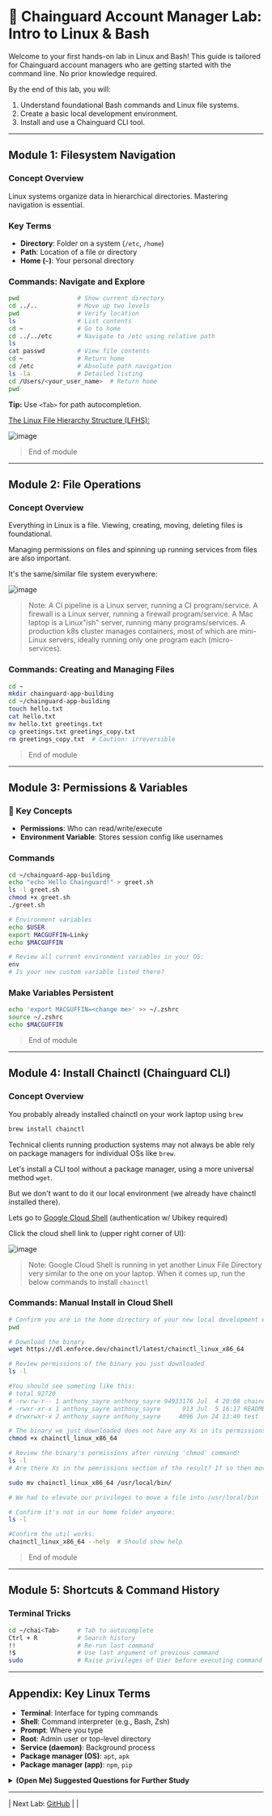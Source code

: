 # 🐧 Chainguard Account Manager Lab: Intro to Linux & Bash

Welcome to your first hands-on lab in Linux and Bash! This guide is tailored for Chainguard account managers who are getting started with the command line. No prior knowledge required.

By the end of this lab, you will:

1. Understand foundational Bash commands and Linux file systems.
2. Create a basic local development environment.
3. Install and use a Chainguard CLI tool.

---

## Module 1: Filesystem Navigation

### Concept Overview
Linux systems organize data in hierarchical directories. Mastering navigation is essential.

### Key Terms
- **Directory**: Folder on a system (`/etc`, `/home`)
- **Path**: Location of a file or directory
- **Home (`~`)**: Your personal directory

### Commands: Navigate and Explore
```bash
pwd                # Show current directory
cd ../..           # Move up two levels
pwd                # Verify location
ls                 # List contents
cd ~               # Go to home
cd ../../etc       # Navigate to /etc using relative path
ls
cat passwd         # View file contents
cd ~               # Return home
cd /etc            # Absolute path navigation
ls -la             # Detailed listing
cd /Users/<your_user_name>  # Return home
pwd
```
**Tip:** Use `<Tab>` for path autocompletion.

[The Linux File Hierarchy Structure (LFHS):](https://www.linuxtrainingacademy.com/linux-directory-structure-and-file-system-hierarchy/)

![image](linuxdir2.png?)

> End of module

---

## Module 2: File Operations

### Concept Overview
Everything in Linux is a file. Viewing, creating, moving, deleting files is foundational. 

Managing permissions on files and spinning up running services from files are also important.

It's the same/similar file system everywhere:

![image](filesystems-allthewaydown2.png?)

> Note: A CI pipeline is a Linux server, running a CI program/service. A firewall is a Linux server, running a firewall program/service. A Mac laptop is a Linux"ish" server, running many programs/services. A production k8s cluster manages containers, most of which are mini-Linux servers, ideally running only one program each (micro-services).

### Commands: Creating and Managing Files
```bash
cd ~
mkdir chainguard-app-building
cd ~/chainguard-app-building
touch hello.txt
cat hello.txt
mv hello.txt greetings.txt
cp greetings.txt greetings_copy.txt
rm greetings_copy.txt  # Caution: irreversible
```

> End of module

---

## Module 3: Permissions & Variables

### 📖 Key Concepts
- **Permissions**: Who can read/write/execute
- **Environment Variable**: Stores session config like usernames

### Commands
```bash
cd ~/chainguard-app-building
echo "echo Hello Chainguard!" > greet.sh
ls -l greet.sh
chmod +x greet.sh
./greet.sh

# Environment variables
echo $USER
export MACGUFFIN=Linky
echo $MACGUFFIN

# Review all current environment variables in your OS:
env
# Is your new custom variable listed there?
```

### Make Variables Persistent
```bash
echo 'export MACGUFFIN=<change me>' >> ~/.zshrc
source ~/.zshrc
echo $MACGUFFIN
```

> End of module

---

## Module 4: Install Chainctl (Chainguard CLI)

### Concept Overview

You probably already installed chainctl on your work laptop using `brew`

```bash
brew install chainctl
```

Technical clients running production systems may not always be able rely on package managers for individual OSs like `brew`.

Let's install a CLI tool without a package manager, using a more universal method `wget`.

But we don't want to do it our local environment (we already have chainctl installed there).

Lets go to [Google Cloud Shell](https://console.cloud.google.com/) (authentication w/ Ubikey required)

Click the cloud shell link to  (upper right corner of UI):

![image](google-cloud-shell.png?)

> Note: Google Cloud Shell is running in yet another Linux File Directory very similar to the one on your laptop. When it comes up, run the below commands to install `chainctl`

### Commands: Manual Install in Cloud Shell
```bash
# Confirm you are in the home directory of your new local development environment:
pwd

# Download the binary
wget https://dl.enforce.dev/chainctl/latest/chainctl_linux_x86_64

# Review permissions of the binary you just downloaded
ls -l

#You should see someting like this:
# total 92720
# -rw-rw-r-- 1 anthony_sayre anthony_sayre 94933176 Jul  4 20:08 chainctl_linux_x86_64
# -rwxr-xr-x 1 anthony_sayre anthony_sayre      913 Jul  5 16:17 README-cloudshell.txt
# drwxrwxr-x 2 anthony_sayre anthony_sayre     4096 Jun 24 13:40 test

# The binary we just downloaded does not have any Xs in its permissions
chmod +x chainctl_linux_x86_64

# Review the binary's permissions after running 'chmod' command:
ls -l
# Are there Xs in the pemrissions section of the result? If so then move to the next step:

sudo mv chainctl_linux_x86_64 /usr/local/bin/

# We had to elevate our privileges to move a file into /usr/local/bin

# Confirm it's not in our home folder anymore:
ls -l

#Confirm the util works:
chainctl_linux_x86_64 --help  # Should show help 

```

> End of module

---

## Module 5: Shortcuts & Command History

### Terminal Tricks
```bash
cd ~/chai<Tab>     # Tab to autocomplete
Ctrl + R           # Search history
!!                 # Re-run last command
!$                 # Use last argument of previous command
sudo               # Raise privileges of User before executing command 
```

---

## Appendix: Key Linux Terms

- **Terminal**: Interface for typing commands
- **Shell**: Command interpreter (e.g., Bash, Zsh)
- **Prompt**: Where you type
- **Root**: Admin user or top-level directory
- **Service (daemon)**: Background process
- **Package manager (OS)**: `apt`, `apk`
- **Package manager (app)**: `npm`, `pip`

<details>
<summary><strong>(Open Me) Suggested Questions for Further Study</strong></summary>

- What's the difference between OS-level and app-level package managers?
- How does Chainguard address application vs OS dependencies?
- Why is `chroot` relevant for debugging distroless images?
- What does the `$PATH` variable do?

</details>

---

| Next Lab: [GitHub](/labs/01_github) |
| 